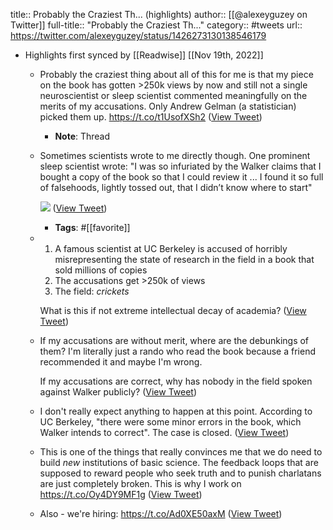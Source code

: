 title:: Probably the Craziest Th... (highlights)
author:: [[@alexeyguzey on Twitter]]
full-title:: "Probably the Craziest Th..."
category:: #tweets
url:: https://twitter.com/alexeyguzey/status/1426273130138546179

- Highlights first synced by [[Readwise]] [[Nov 19th, 2022]]
	- Probably the craziest thing about all of this for me is that my piece on the book has gotten >250k views by now and still not a single neuroscientist or sleep scientist commented meaningfully on the merits of my accusations. Only Andrew Gelman (a statistician) picked them up. https://t.co/t1UsofXSh2 ([View Tweet](https://twitter.com/alexeyguzey/status/1426273130138546179))
		- **Note**: Thread
	- Sometimes scientists wrote to me directly though. One prominent sleep scientist wrote: "I was so infuriated by the Walker claims that I bought a copy of the book so that I could review it ... I found it so full of falsehoods, lightly tossed out, that I didn’t know where to start" 
	  
	  ![](https://pbs.twimg.com/media/E8sk03PWQAAXigf.png) ([View Tweet](https://twitter.com/alexeyguzey/status/1426274480394051591))
		- **Tags**: #[[favorite]]
	- 1. A famous scientist at UC Berkeley is accused of horribly misrepresenting the state of research in the field in a book that sold millions of copies
	  2. The accusations get >250k of views
	  3. The field: *crickets*
	  
	  What is this if not extreme intellectual decay of academia? ([View Tweet](https://twitter.com/alexeyguzey/status/1426277179319533579))
	- If my accusations are without merit, where are the debunkings of them? I'm literally just a rando who read the book because a friend recommended it and maybe I'm wrong.
	  
	  If my accusations are correct, why has nobody in the field spoken against Walker publicly? ([View Tweet](https://twitter.com/alexeyguzey/status/1426277837485617161))
	- I don't really expect anything to happen at this point. According to UC Berkeley, "there were some minor errors in the book, which Walker intends to correct". The case is closed. ([View Tweet](https://twitter.com/alexeyguzey/status/1426278792604041218))
	- This is one of the things that really convinces me that we do need to build *new* institutions of basic science. The feedback loops that are supposed to reward people who seek truth and to punish charlatans are just completely broken. This is why I work on https://t.co/Oy4DY9MF1g ([View Tweet](https://twitter.com/alexeyguzey/status/1426279781419700228))
	- Also - we're hiring: https://t.co/Ad0XE50axM ([View Tweet](https://twitter.com/alexeyguzey/status/1426285534125645825))